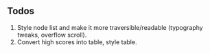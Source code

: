 ## Todos

1. Style node list and make it more traversible/readable (typography tweaks, overflow scroll).
2. Convert high scores into table, style table.